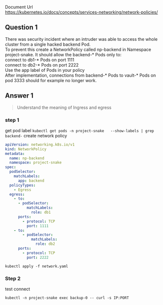 Document Url  
https://kubernetes.io/docs/concepts/services-networking/network-policies/

## Question 1
There was security incident where an intruder was able to access the whole cluster from a single hacked backend Pod.  
To prevent this create a NetworkPolicy called np-backend in Namespace project-snake. It should allow the backend-* Pods only to:  
connect to db1-* Pods on port 1111  
connect to db2-* Pods on port 2222  
Use the app label of Pods in your policy  
After implementation, connections from backend-* Pods to vault-* Pods on pod 3333 should for example no longer work.
## Answer 1
> Understand the meaning of Ingress and egress
### step 1
get pod label
`kubectl get pods -n project-snake   --show-labels | grep backend-`
create network policy  

```yaml
apiVersion: networking.k8s.io/v1
kind: NetworkPolicy
metadata:
  name: np-backend
  namespace: project-snake
spec:
  podSelector:
    matchLabels:
      app: backend
  policyTypes:
    - Egress
  egress:
    - to:
      - podSelector:
          matchLabels:
            role: db1
      ports:
        - protocol: TCP
          port: 1111
    - to:
        - podSelector:
            matchLabels:
              role: db2
      ports:
        - protocol: TCP
          port: 2222
```
`kubectl apply -f network.yaml`

### Step 2
test connect
```shell
kubectl -n project-snake exec backup-0 -- curl -s IP:PORT
```